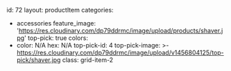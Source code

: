 id: 72
layout: productItem
categories:
  - accessories
feature_image: 'https://res.cloudinary.com/dp79ddrmc/image/upload/products/shaver.jpg'
top-pick: true
colors:
  - color: N/A
    hex: N/A
top-pick-id: 4
top-pick-image: >-
  https://res.cloudinary.com/dp79ddrmc/image/upload/v1456804125/top-pick/shaver.jpg
class: grid-item-2
